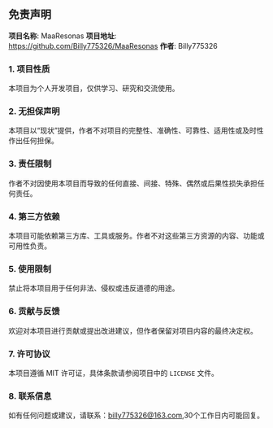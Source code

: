 ## 免责声明

**项目名称**: MaaResonas
**项目地址**: https://github.com/Billy775326/MaaResonas
**作者**: Billy775326

### 1. 项目性质

本项目为个人开发项目，仅供学习、研究和交流使用。

### 2. 无担保声明

本项目以“现状”提供，作者不对项目的完整性、准确性、可靠性、适用性或及时性作出任何担保。

### 3. 责任限制

作者不对因使用本项目而导致的任何直接、间接、特殊、偶然或后果性损失承担任何责任。

### 4. 第三方依赖

本项目可能依赖第三方库、工具或服务。作者不对这些第三方资源的内容、功能或可用性负责。

### 5. 使用限制

禁止将本项目用于任何非法、侵权或违反道德的用途。

### 6. 贡献与反馈

欢迎对本项目进行贡献或提出改进建议，但作者保留对项目内容的最终决定权。

### 7. 许可协议

本项目遵循 MIT 许可证，具体条款请参阅项目中的 `LICENSE` 文件。

### 8. 联系信息

如有任何问题或建议，请联系：<billy775326@163.com>,30个工作日内可能回复。